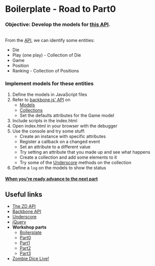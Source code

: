 # Boilerplate - Road to Part0
### Objective: Develop the models for [this API][API].
   
From the [API], we can identify some entities:

- Die
- Play (one play) - Collection of Die
- Game
- Position
- Ranking - Collection of Positions

### Implement models for these entities

1. Define the models in JavaScript files
2. Refer to [backbone.js' API][Backbone] on
	- [Models](http://backbonejs.org/#Model)
	- [Collections](http://backbonejs.org/#Collection)
	- Set the defaults attributes for the Game model
3. Include scripts in the index.html
4. Open index.html in your browser with the debugger
5. Use the console and try some stuff:
	- Create an instance with specific attributes
	- Register a callback on a changed event
	- Set an attribute to a different value
	- Try setting an attribute that you made up and see what happens
	- Create a collection and add some elements to it
	- Try some of the [Underscore] methods on the collection
6. Define a `log` on the models to show the status

#### [When you're ready advance to the next part][Part0]

## Useful links

- [The ZD API][API]
- [Backbone API][Backbone]
- [Underscore]
- [jQuery]
- **Workshop parts**
	- [Boilerplate]
	- [Part0]
	- [Part1]
	- [Part2]
	- [Part3]
- [Zombie Dice Live!][live]

[API]: https://github.com/R42/zd-server/wiki/api
[Backbone]: http://backbonejs.org/
[Underscore]: http://underscorejs.org/
[jQuery]: http://api.jquery.com/
[ServerCode]: https://github.com/R42/zd-server/
[Boilerplate]: https://github.com/R42/zd-client/tree/boilerplate
[Part0]: https://github.com/R42/zd-client/tree/part0
[Part1]: https://github.com/R42/zd-client/tree/part1
[Part2]: https://github.com/R42/zd-client/tree/part2
[Part3]: https://github.com/R42/zd-client/tree/part3
[Part4]: https://github.com/R42/zd-client/tree/part4
[live]: http://playzd.r42.in/
